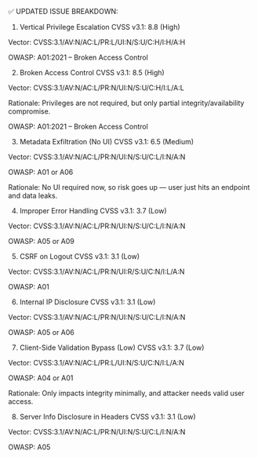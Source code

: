 ✅ UPDATED ISSUE BREAKDOWN:
1. Vertical Privilege Escalation
CVSS v3.1: 8.8 (High)

Vector: CVSS:3.1/AV:N/AC:L/PR:L/UI:N/S:U/C:H/I:H/A:H

OWASP: A01:2021 – Broken Access Control

2. Broken Access Control
CVSS v3.1: 8.5 (High)

Vector: CVSS:3.1/AV:N/AC:L/PR:N/UI:N/S:U/C:H/I:L/A:L

Rationale: Privileges are not required, but only partial integrity/availability compromise.

OWASP: A01:2021 – Broken Access Control

3. Metadata Exfiltration (No UI)
CVSS v3.1: 6.5 (Medium)

Vector: CVSS:3.1/AV:N/AC:L/PR:N/UI:N/S:U/C:L/I:N/A:N

OWASP: A01 or A06

Rationale: No UI required now, so risk goes up — user just hits an endpoint and data leaks.

4. Improper Error Handling
CVSS v3.1: 3.7 (Low)

Vector: CVSS:3.1/AV:N/AC:L/PR:N/UI:N/S:U/C:L/I:N/A:N

OWASP: A05 or A09

5. CSRF on Logout
CVSS v3.1: 3.1 (Low)

Vector: CVSS:3.1/AV:N/AC:L/PR:N/UI:R/S:U/C:N/I:L/A:N

OWASP: A01

6. Internal IP Disclosure
CVSS v3.1: 3.1 (Low)

Vector: CVSS:3.1/AV:N/AC:L/PR:N/UI:N/S:U/C:L/I:N/A:N

OWASP: A05 or A06

7. Client-Side Validation Bypass (Low)
CVSS v3.1: 3.7 (Low)

Vector: CVSS:3.1/AV:N/AC:L/PR:L/UI:N/S:U/C:N/I:L/A:N

OWASP: A04 or A01

Rationale: Only impacts integrity minimally, and attacker needs valid user access.

8. Server Info Disclosure in Headers
CVSS v3.1: 3.1 (Low)

Vector: CVSS:3.1/AV:N/AC:L/PR:N/UI:N/S:U/C:L/I:N/A:N

OWASP: A05
